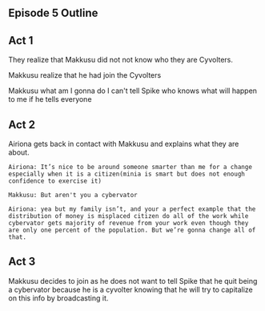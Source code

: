 ## Episode 5 Outline


## Act 1
They realize that Makkusu did not not know who they are Cyvolters.

Makkusu realize that he had join the Cyvolters 

Makkusu what am I gonna do I can't tell Spike who knows what will happen to me if he tells everyone 

## Act 2
Airiona gets back in contact with Makkusu and explains what they are about.

    Airiona: It’s nice to be around someone smarter than me for a change especially when it is a citizen(minia is smart but does not enough confidence to exercise it)
            
    Makkusu: But aren't you a cybervator

    Airiona: yea but my family isn’t, and your a perfect example that the distribution of money is misplaced citizen do all of the work while cybervator gets majority of revenue from your work even though they are only one percent of the population. But we’re gonna change all of that.    
## Act 3

 Makkusu decides to join as he does not want to tell Spike that he quit being a cybervator because he is a cyvolter knowing that he will try to capitalize on this info by broadcasting it. 